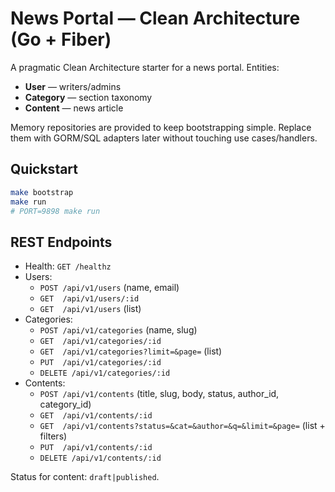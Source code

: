 # News Portal — Clean Architecture (Go + Fiber)

A pragmatic Clean Architecture starter for a news portal. Entities:
- **User** — writers/admins
- **Category** — section taxonomy
- **Content** — news article

Memory repositories are provided to keep bootstrapping simple. Replace them with GORM/SQL adapters later without touching use cases/handlers.

## Quickstart
```bash
make bootstrap
make run
# PORT=9898 make run
```

## REST Endpoints
- Health: `GET /healthz`
- Users:
  - `POST /api/v1/users` (name, email)
  - `GET  /api/v1/users/:id`
  - `GET  /api/v1/users` (list)
- Categories:
  - `POST /api/v1/categories` (name, slug)
  - `GET  /api/v1/categories/:id`
  - `GET  /api/v1/categories?limit=&page=` (list)
  - `PUT  /api/v1/categories/:id`
  - `DELETE /api/v1/categories/:id`
- Contents:
  - `POST /api/v1/contents` (title, slug, body, status, author_id, category_id)
  - `GET  /api/v1/contents/:id`
  - `GET  /api/v1/contents?status=&cat=&author=&q=&limit=&page=` (list + filters)
  - `PUT  /api/v1/contents/:id`
  - `DELETE /api/v1/contents/:id`

Status for content: `draft|published`.
